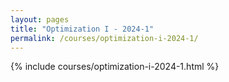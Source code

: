 ```yaml
---
layout: pages
title: "Optimization I - 2024-1"
permalink: /courses/optimization-i-2024-1/
---
```


{% include courses/optimization-i-2024-1.html %}
